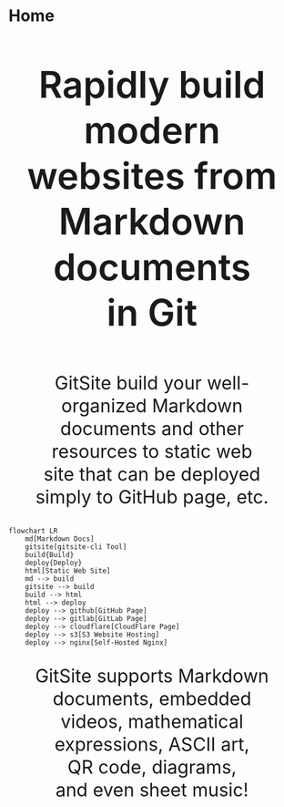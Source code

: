 # Home

<div style="margin:4rem 0;text-align:center;font-weight:600;">
<p style="font-size:4rem;line-height:5rem;text-wrap:balance;">Rapidly build modern websites from Markdown documents in Git</p>
</div>

<p style="font-size:2rem;line-height:2.5rem;text-align:center;margin:2rem;text-wrap:balance;">GitSite build your well-organized Markdown documents and other resources to static web site that can be deployed simply to GitHub page, etc.</p>

```mermaid align=center
flowchart LR
    md[Markdown Docs]
    gitsite[gitsite-cli Tool]
    build{Build}
    deploy{Deploy}
    html[Static Web Site]
    md --> build
    gitsite --> build
    build --> html
    html --> deploy
    deploy --> github[GitHub Page]
    deploy --> gitlab[GitLab Page]
    deploy --> cloudflare[CloudFlare Page]
    deploy --> s3[S3 Website Hosting]
    deploy --> nginx[Self-Hosted Nginx]
```

<p style="font-size:2rem;line-height:2.5rem;text-align:center;margin:2rem;text-wrap:balance;">GitSite supports Markdown documents, embedded videos, mathematical expressions, ASCII art, QR code, diagrams, and even sheet music!</p>
